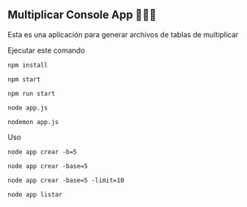 

## Multiplicar Console App 🚀🚀🚀

Esta es una aplicación para generar archivos de tablas de multiplicar

Ejecutar este comando

```
npm install
```

```
npm start
```

```
npm run start
```

```
node app.js
```

```
nodemon app.js
```

Uso
```
node app crear -b=5
```

```
node app crear -base=5
```

```
node app crear -base=5 -limit=10
```

```
node app listar
```

